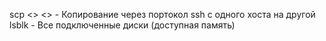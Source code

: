 scp <> <> - Копирование через портокол ssh с одного хоста на другой
lsblk - Все подключенные диски (доступная память)
